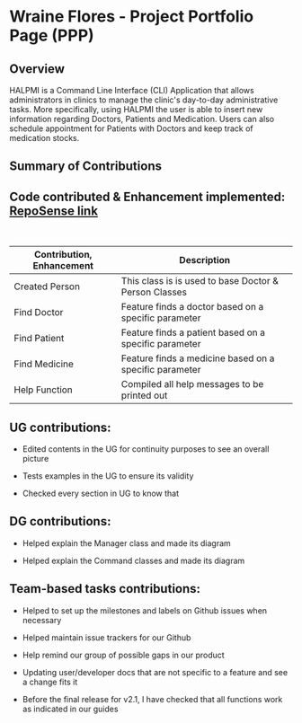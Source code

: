 # Wraine Flores - Project Portfolio Page (PPP)

## Overview
HALPMI is a Command Line Interface (CLI) Application that allows administrators in clinics to manage the clinic's day-to-day
administrative tasks. More specifically, using HALPMI the user is able to insert new information regarding Doctors, Patients
and Medication. Users can also schedule appointment for Patients with Doctors and keep track of medication stocks.
## Summary of Contributions

## **Code contributed & Enhancement implemented:** [RepoSense link](https://nus-cs2113-ay2122s2.github.io/tp-dashboard/?search=wraineflores&sort=groupTitle&sortWithin=title&timeframe=commit&mergegroup=&groupSelect=groupByRepos&breakdown=true&checkedFileTypes=docs~functional-code~test-code~other&since=2022-02-18)
<br>

| Contribution, Enhancement                | Description                                                   |
|------------------------------------------|---------------------------------------------------------------|
| Created Person                           | This class is is used to base Doctor & Person Classes         |
| Find Doctor                              | Feature finds a doctor based on a specific parameter          |
| Find Patient                             | Feature finds a patient based on a specific parameter         |
| Find Medicine                            | Feature finds a medicine based on a specific parameter        |
| Help Function                            | Compiled all help messages to be printed out                  |

## **UG contributions:**

* Edited contents in the UG for continuity purposes to see an overall picture 

* Tests examples in the UG to ensure its validity

* Checked every section in UG to know that 

## **DG contributions:**

* Helped explain the Manager class and made its diagram

* Helped explain the Command classes and made its diagram

## **Team-based tasks contributions:**

* Helped to set up the milestones and labels on Github issues when necessary

* Helped maintain issue trackers for our Github

* Help remind our group of possible gaps in our product

* Updating user/developer docs that are not specific to a feature and see a change fits it

* Before the final release for v2.1, I have checked that all functions work as indicated in our guides
